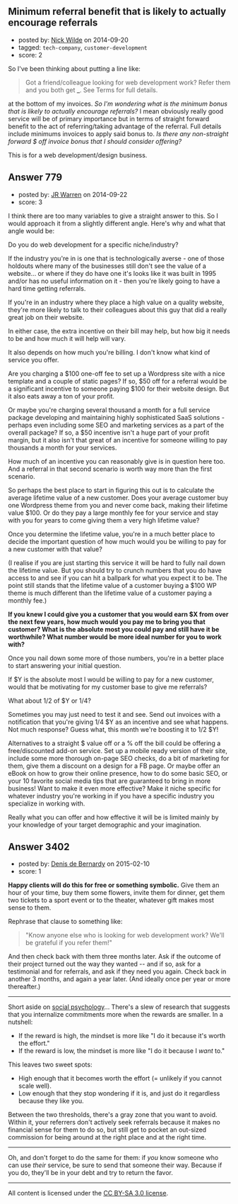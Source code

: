 ## Minimum referral benefit that is likely to actually encourage referrals

- posted by: [Nick Wilde](https://stackexchange.com/users/454046/nick-wilde) on 2014-09-20
- tagged: `tech-company`, `customer-development`
- score: 2

<p>So I've been thinking about putting a line like:</p>

<blockquote>
  <p>Got a friend/colleague looking for web development work? Refer them and you both get <strong>_</strong>. See Terms for full details.</p>
</blockquote>

<p>at the bottom of my invoices. <em>So I'm wondering what is the minimum bonus that is likely to actually encourage referrals?</em> I mean obviously really good service will be of primary importance but in terms of straight forward benefit to the act of referring/taking advantage of the referral. Full details include minimums invoices to apply said bonus to. <em>Is there any non-straight forward $ off invoice bonus that I should consider offering?</em></p>

<p>This is for a web development/design business. </p>



## Answer 779

- posted by: [JR Warren](https://stackexchange.com/users/1866317/jr-warren) on 2014-09-22
- score: 3

<p>I think there are too many variables to give a straight answer to this.  So I would approach it from a slightly different angle. Here's why and what that angle would be:</p>

<p>Do you do web development for a specific niche/industry?</p>

<p>If the industry you're in is one that is technologically averse - one of those holdouts where many of the businesses still don't see the value of a website... or where if they do have one it's looks like it was built in 1995 and/or has no useful information on it - then you're likely going to have a hard time getting referrals.</p>

<p>If you're in an industry where they place a high value on a quality website, they're more likely to talk to their colleagues about this guy that did a really great job on their website.</p>

<p>In either case, the extra incentive on their bill may help, but how big it needs to be and how much it will help will vary.</p>

<p>It also depends on how much you're billing.  I don't know what kind of service you offer. </p>

<p>Are you charging a $100 one-off fee to set up a Wordpress site with a nice template and a couple of static pages?  If so, $50 off for a referral would be a significant incentive to someone paying $100 for their website design. But it also eats away a ton of your profit.</p>

<p>Or maybe you're charging several thousand a month for a full service package developing and maintaining highly sophisticated SaaS solutions - perhaps even including some SEO and marketing services as a part of the overall package?  If so, a $50 incentive isn't a huge part of your profit margin, but it also isn't that great of an incentive for someone willing to pay thousands a month for your services.</p>

<p>How much of an incentive you can reasonably give is in question here too. And a referral in that second scenario is worth way more than the first scenario.</p>

<p>So perhaps the best place to start in figuring this out is to calculate the average lifetime value of a new customer.  Does your average customer buy one Wordpress theme from you and never come back, making their lifetime value $100. Or do they pay a large monthly fee for your service and stay with you for years to come giving them a very high lifetime value?</p>

<p>Once you determine the lifetime value, you're in a much better place to decide the important question of how much would you be willing to pay for a new customer with that value?</p>

<p>(I realise if you are just starting this service it will be hard to fully nail down the lifetime value. But you should try to crunch numbers that you do have access to and see if you can hit a ballpark for what you expect it to be.  The point still stands that the lifetime value of a customer buying a $100 WP theme is much different than the lifetime value of a customer paying a monthly fee.)</p>

<p><strong>If you knew I could give you a customer that you would earn $X from over the next few years, how much would you pay me to bring you that customer? What is the absolute most you could pay and still have it be worthwhile? What number would be more ideal number for you to work with?</strong></p>

<p>Once you nail down some more of those numbers, you're in a better place to start answering your initial question.</p>

<p>If $Y is the absolute most I would be willing to pay for a new customer, would that be motivating for my customer base to give me referrals?</p>

<p>What about 1/2 of $Y or 1/4?</p>

<p>Sometimes you may just need to test it and see.  Send out invoices with a notification that you're giving 1/4 $Y as an incentive and see what happens.  Not much response? Guess what, this month we're boosting it to 1/2 $Y!</p>

<p>Alternatives to a straight $ value off or a % off the bill could be offering a free/discounted add-on service.  Set up a mobile ready version of their site, include some more thorough on-page SEO checks, do a bit of marketing for them, give them a discount on a design for a FB page.  Or maybe offer an eBook on how to grow their online presence, how to do some basic SEO, or your 10 favorite social media tips that are guaranteed to bring in more business! Want to make it even more effective? Make it niche specific for whatever industry you're working in if you have a specific industry you specialize in working with.</p>

<p>Really what you can offer and how effective it will be is limited mainly by your knowledge of your target demographic and your imagination.</p>



## Answer 3402

- posted by: [Denis de Bernardy](https://stackexchange.com/users/182468/denis-de-bernardy) on 2015-02-10
- score: 1

<p><strong>Happy clients will do this for free or something symbolic.</strong> Give them an hour of your time, buy them some flowers, invite them for dinner, get them two tickets to a sport event or to the theater, whatever gift makes most sense to them.</p>

<p>Rephrase that clause to something like:</p>

<blockquote>
  <p>"Know anyone else who is looking for web development work? We'll be grateful if you refer them!"</p>
</blockquote>

<p>And then check back with them three months later. Ask if the outcome of their project turned out the way they wanted -- and if so, ask for a testimonial and for referrals, and ask if they need you again. Check back in another 3 months, and again a year later. (And ideally once per year or more thereafter.)</p>

<hr>

<p>Short aside on <a href="http://rads.stackoverflow.com/amzn/click/006124189X" rel="nofollow">social psychology</a>... There's a slew of research that suggests that you internalize commitments more when the rewards are smaller. In a nutshell:</p>

<ul>
<li>If the reward is high, the mindset is more like "I do it because it's worth the effort."</li>
<li>If the reward is low, the mindset is more like "I do it because I <em>want</em> to."</li>
</ul>

<p>This leaves two sweet spots:</p>

<ul>
<li>High enough that it becomes worth the effort (= unlikely if you cannot scale well).</li>
<li>Low enough that they stop wondering if it is, and just do it regardless because they like you.</li>
</ul>

<p>Between the two thresholds, there's a gray zone that you want to avoid. Within it, your referrers don't actively seek referrals because it makes no financial sense for them to do so, but still get to pocket an out-sized commission for being around at the right place and at the right time.</p>

<hr>

<p>Oh, and don't forget to do the same for them: if <em>you</em> know someone who can use <em>their</em> service, be sure to send that someone their way. Because if you do, they'll be in your debt and try to return the favor.</p>




---

All content is licensed under the [CC BY-SA 3.0 license](https://creativecommons.org/licenses/by-sa/3.0/).
